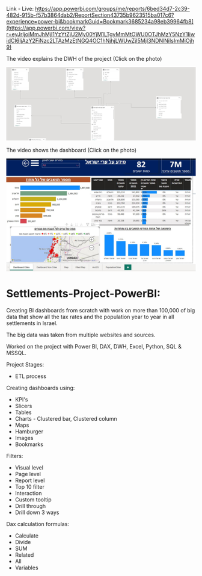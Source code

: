 Link - Live:
https://app.powerbi.com/groups/me/reports/6bed34d7-2c39-482d-915b-f57b3864dab2/ReportSection43735b9623515ba017c6?experience=power-bi&bookmarkGuid=Bookmark3685234a98eb39964fb8](https://app.powerbi.com/view?r=eyJrIjoiMmJhMjI1YzYtZjU2My00YjM1LTgyMmMtOWU0OTJhMzY5NzY1IiwidCI6IjAzY2FiNzc2LTAzMzEtNGQ4OC1hNjhjLWUwZjI5MjI3NDNlNiIsImMiOjh9)

The video explains the DWH of the project (Click on the photo)

[![DimFact](https://github.com/Developer122436/Settlements/blob/main/DWH.JPG)](https://youtu.be/DOJCN270vGo)

The video shows the dashboard (Click on the photo)

[![Dashboard](https://github.com/Developer122436/Settlements/blob/main/Photo.JPG)](https://youtu.be/vdtQVExOuWQ)


# Settlements-Project-PowerBI:

Creating BI dashboards from scratch with work on more than 100,000 of big data that show all the tax rates and the population year to year in all settlements in Israel.

The big data was taken from multiple websites and sources.

Worked on the project with Power BI, DAX, DWH, Excel, Python, SQL & MSSQL.

Project Stages:
* ETL process

Creating dashboards using:
* KPI's
* Slicers
* Tables
* Charts - Clustered bar, Clustered column
* Maps
* Hamburger
* Images
* Bookmarks
  
Filters:
* Visual level
* Page level
* Report level
* Top 10 filter
* Interaction
* Custom tooltip
* Drill through
* Drill down 3 ways


Dax calculation formulas:
* Calculate
* Divide
* SUM
* Related
* All
* Variables


